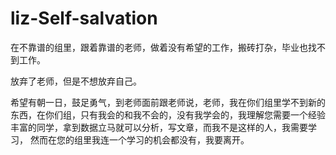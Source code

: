 # liz-Self-salvation



在不靠谱的组里，跟着靠谱的老师，做着没有希望的工作，搬砖打杂，毕业也找不到工作。

放弃了老师，但是不想放弃自己。

希望有朝一日，鼓足勇气，到老师面前跟老师说，老师，我在你们组里学不到新的东西，在你们组，只有我会的和我不会的，没有我学会的，我理解您需要一个经验丰富的同学，拿到数据立马就可以分析，写文章，而我不是这样的人，我需要学习， 然而在您的组里我连一个学习的机会都没有，我要离开。



